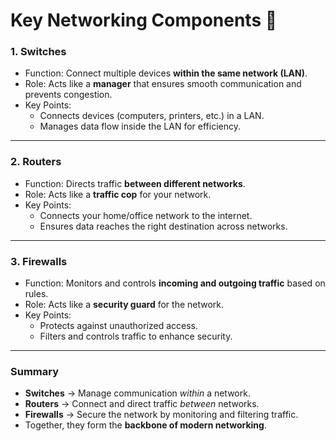 # Key Networking Components 🔑

### 1. Switches
- Function: Connect multiple devices **within the same network (LAN)**.  
- Role: Acts like a **manager** that ensures smooth communication and prevents congestion.  
- Key Points:
  - Connects devices (computers, printers, etc.) in a LAN.
  - Manages data flow inside the LAN for efficiency.

---

### 2. Routers
- Function: Directs traffic **between different networks**.  
- Role: Acts like a **traffic cop** for your network.  
- Key Points:
  - Connects your home/office network to the internet.
  - Ensures data reaches the right destination across networks.

---

### 3. Firewalls
- Function: Monitors and controls **incoming and outgoing traffic** based on rules.  
- Role: Acts like a **security guard** for the network.  
- Key Points:
  - Protects against unauthorized access.
  - Filters and controls traffic to enhance security.

---

### Summary
- **Switches** → Manage communication *within* a network.  
- **Routers** → Connect and direct traffic *between* networks.  
- **Firewalls** → Secure the network by monitoring and filtering traffic.  
- Together, they form the **backbone of modern networking**.
